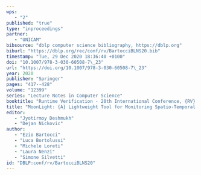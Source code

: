 ```yaml
---
wps: 
   - "2"
published: "true"
type: "inproceedings"
partner: 
   - "UNICAM"
bibsource: "dblp computer science bibliography, https://dblp.org"
biburl: "https://dblp.org/rec/conf/rv/BartocciBLNS20.bib"
timestamp: "Tue, 29 Dec 2020 18:36:40 +0100"
doi: "10.1007/978-3-030-60508-7\_23"
url: "https://doi.org/10.1007/978-3-030-60508-7\_23"
year: 2020
publisher: "Springer"
pages: "417--428"
volume: "12399"
series: "Lecture Notes in Computer Science"
booktitle: "Runtime Verification - 20th International Conference, {RV} 2020, Los Angeles, CA, USA, October 6-9, 2020, Proceedings"
title: "MoonLight: {A} Lightweight Tool for Monitoring Spatio-Temporal Properties"
editor: 
   - "Jyotirmoy Deshmukh"
   - "Dejan Nickovic"
author: 
   - "Ezio Bartocci"
   - "Luca Bortolussi"
   - "Michele Loreti"
   - "Laura Nenzi"
   - "Simone Silvetti"
id: "DBLP:conf/rv/BartocciBLNS20"
---
```

